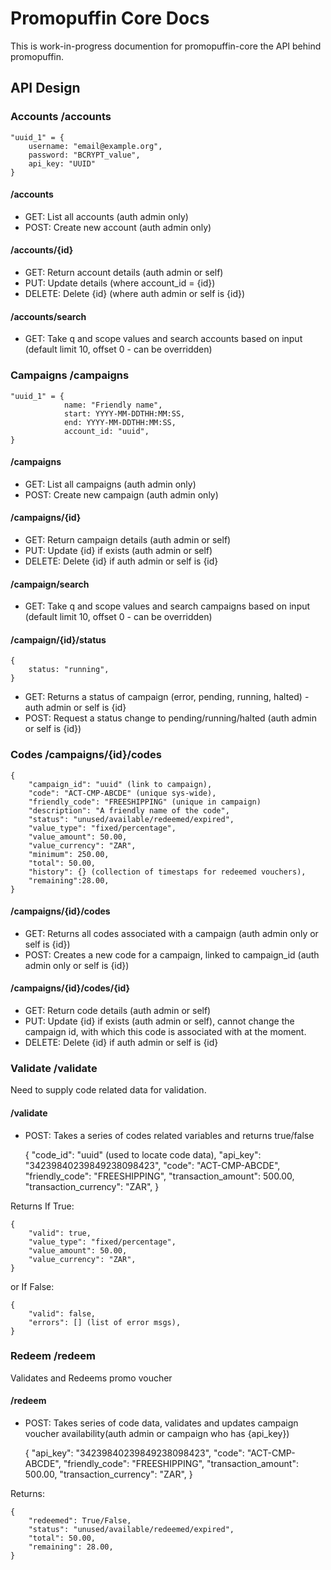 # Promopuffin Core Docs

This is work-in-progress documention for promopuffin-core the API behind promopuffin.
 

## API Design

### Accounts /accounts

    "uuid_1" = {
        username: "email@example.org",
        password: "BCRYPT_value",
        api_key: "UUID"
    }

#### /accounts	

* GET: List all accounts (auth admin only)
* POST: Create new account (auth admin only)

#### /accounts/{id}

* GET: Return account details (auth admin or self)
* PUT: Update details (where account_id = {id})
* DELETE: Delete {id} (where auth admin or self is {id})

#### /accounts/search

* GET: Take q and scope values and search accounts based on input (default limit 10, offset 0 - can be overridden)

### Campaigns /campaigns

	"uuid_1" = {
                name: "Friendly name",
                start: YYYY-MM-DDTHH:MM:SS,
                end: YYYY-MM-DDTHH:MM:SS,
                account_id: "uuid",
	}

#### /campaigns

* GET: List all campaigns (auth admin only)
* POST: Create new campaign (auth admin only)

#### /campaigns/{id}

* GET: Return campaign details (auth admin or self)
* PUT: Update {id} if exists (auth admin or self)
* DELETE: Delete {id} if auth admin or self is {id}

#### /campaign/search

* GET: Take q and scope values and search campaigns based on input (default limit 10, offset 0 - can be overridden)

#### /campaign/{id}/status

    {
        status: "running",
    }

* GET: Returns a status of campaign (error, pending, running, halted) - auth admin or self is {id}
* POST: Request a status change to pending/running/halted (auth admin or self is {id})

### Codes /campaigns/{id}/codes

    {
        "campaign_id": "uuid" (link to campaign),
        "code": "ACT-CMP-ABCDE" (unique sys-wide),
        "friendly_code": "FREESHIPPING" (unique in campaign)
        "description": "A friendly name of the code",
        "status": "unused/available/redeemed/expired",
        "value_type": "fixed/percentage",
        "value_amount": 50.00,
        "value_currency": "ZAR",
        "minimum": 250.00,
        "total": 50.00,
        "history": {} (collection of timestaps for redeemed vouchers),
        "remaining":28.00,
    }

#### /campaigns/{id}/codes

* GET: Returns all codes associated with a campaign (auth admin only or self is {id})
* POST: Creates a new code for a campaign, linked to campaign_id (auth admin only or self is {id})

#### /campaigns/{id}/codes/{id}

* GET: Return code details (auth admin or self)
* PUT: Update {id} if exists (auth admin or self), cannot change the campaign id, with which this code is associated with at the moment.
* DELETE: Delete {id} if auth admin or self is {id}


### Validate /validate

Need to supply code related data for validation.

#### /validate

* POST: Takes a series of codes related variables and returns true/false
 

    {
        "code_id": "uuid" (used to locate code data),
        "api_key": "34239840239849238098423",
        "code": "ACT-CMP-ABCDE",
        "friendly_code": "FREESHIPPING",
        "transaction_amount": 500.00,
        "transaction_currency": "ZAR",
    }

Returns If True:

	{
		"valid": true,
		"value_type": "fixed/percentage",
		"value_amount": 50.00,
		"value_currency": "ZAR", 
	}

or If False:

    {
        "valid": false,
        "errors": [] (list of error msgs),
    }

### Redeem /redeem

Validates and Redeems promo voucher 

#### /redeem

* POST: Takes series of code data, validates and updates campaign voucher availability(auth admin or campaign who has {api_key})


    {
        "api_key": "34239840239849238098423",
        "code": "ACT-CMP-ABCDE",
        "friendly_code": "FREESHIPPING",
        "transaction_amount": 500.00,
        "transaction_currency": "ZAR",
    }

Returns:

    {
        "redeemed": True/False,
        "status": "unused/available/redeemed/expired",
        "total": 50.00,
        "remaining": 28.00,
    }

 
